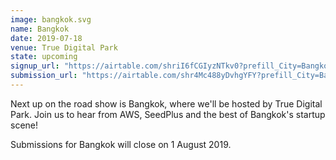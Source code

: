 ```yaml
---
image: bangkok.svg
name: Bangkok
date: 2019-07-18
venue: True Digital Park
state: upcoming
signup_url: "https://airtable.com/shriI6fCGIyzNTkv0?prefill_City=Bangkok"
submission_url: "https://airtable.com/shr4Mc488yDvhgYFY?prefill_City=Bangkok"
---
```


Next up on the road show is Bangkok, where we'll be hosted by True Digital Park. Join us to hear from AWS, SeedPlus and the best of Bangkok's startup scene!

Submissions for Bangkok will close on 1 August 2019.